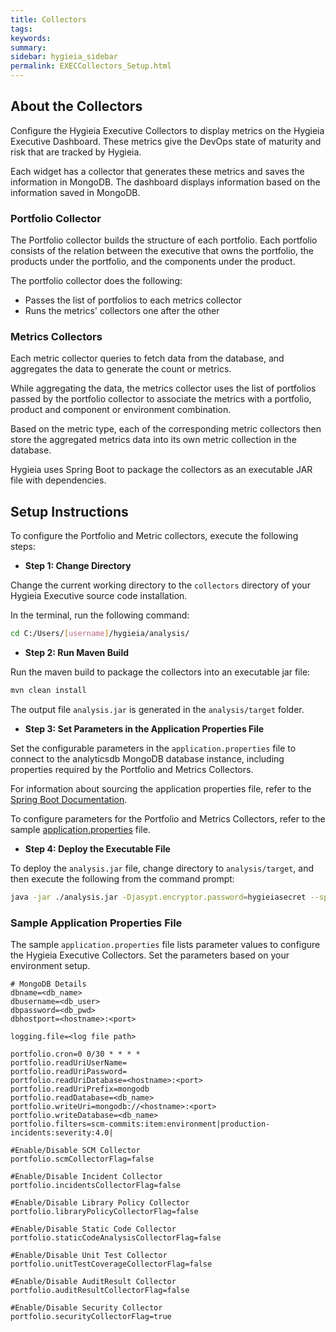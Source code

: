 ```yaml
---
title: Collectors
tags:
keywords:
summary:
sidebar: hygieia_sidebar
permalink: EXECCollectors_Setup.html
---
```


## About the Collectors
 
Configure the Hygieia Executive Collectors to display metrics on the Hygieia Executive Dashboard. These metrics give the DevOps state of maturity and risk that are tracked by Hygieia.

Each widget has a collector that generates these metrics and saves the information in MongoDB. The dashboard displays information based on the information saved in MongoDB.

### Portfolio Collector

The Portfolio collector builds the structure of each portfolio. Each portfolio consists of the relation between the executive that owns the portfolio, the products under the portfolio, and the components under the product.

The portfolio collector does the following:

- Passes the list of portfolios to each metrics collector
- Runs the metrics' collectors one after the other

### Metrics Collectors

Each metric collector queries to fetch data from the database, and aggregates the data to generate the count or metrics.

While aggregating the data, the metrics collector uses the list of portfolios passed by the portfolio collector to associate the metrics with a portfolio, product and component or environment combination.

Based on the metric type, each of the corresponding metric collectors then store the aggregated metrics data into its own metric collection in the database.

Hygieia uses Spring Boot to package the collectors as an executable JAR file with dependencies.

## Setup Instructions

To configure the Portfolio and Metric collectors, execute the following steps:

*   **Step 1: Change Directory**

Change the current working directory to the `collectors` directory of your Hygieia Executive source code installation.

In the terminal, run the following command:

```bash
cd C:/Users/[username]/hygieia/analysis/
```

*   **Step 2: Run Maven Build**

Run the maven build to package the collectors into an executable jar file:

```bash
mvn clean install
```

The output file `analysis.jar` is generated in the `analysis/target` folder.

*   **Step 3: Set Parameters in the Application Properties File**

Set the configurable parameters in the `application.properties` file to connect to the analyticsdb MongoDB database instance, including properties required by the Portfolio and Metrics Collectors.

For information about sourcing the application properties file, refer to the [Spring Boot Documentation](http://docs.spring.io/spring-boot/docs/current-SNAPSHOT/reference/htmlsingle/#boot-features-external-config-application-property-files).

To configure parameters for the Portfolio and Metrics Collectors, refer to the sample [application.properties](#sample-application-properties-file) file.

*   **Step 4: Deploy the Executable File**

To deploy the `analysis.jar` file, change directory to `analysis/target`, and then execute the following from the command prompt:

```bash
java -jar ./analysis.jar -Djasypt.encryptor.password=hygieiasecret --spring.config.location=[path to application.properties file]
```

### Sample Application Properties File

The sample `application.properties` file lists parameter values to configure the Hygieia Executive Collectors. Set the parameters based on your environment setup.

```properties
# MongoDB Details
dbname=<db_name>
dbusername=<db_user>
dbpassword=<db_pwd>
dbhostport=<hostname>:<port>

logging.file=<log file path>

portfolio.cron=0 0/30 * * * *
portfolio.readUriUserName=
portfolio.readUriPassword=
portfolio.readUriDatabase=<hostname>:<port>
portfolio.readUriPrefix=mongodb
portfolio.readDatabase=<db_name>
portfolio.writeUri=mongodb://<hostname>:<port>
portfolio.writeDatabase=<db_name>
portfolio.filters=scm-commits:item:environment|production-incidents:severity:4.0|

#Enable/Disable SCM Collector
portfolio.scmCollectorFlag=false

#Enable/Disable Incident Collector
portfolio.incidentsCollectorFlag=false

#Enable/Disable Library Policy Collector
portfolio.libraryPolicyCollectorFlag=false

#Enable/Disable Static Code Collector
portfolio.staticCodeAnalysisCollectorFlag=false

#Enable/Disable Unit Test Collector
portfolio.unitTestCoverageCollectorFlag=false

#Enable/Disable AuditResult Collector
portfolio.auditResultCollectorFlag=false

#Enable/Disable Security Collector
portfolio.securityCollectorFlag=true
```	
